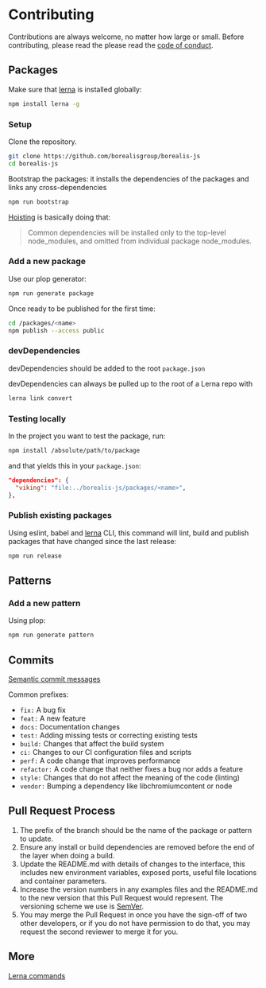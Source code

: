 # Contributing

Contributions are always welcome, no matter how large or small. Before contributing, please read the please read the
[code of conduct](https://github.com/borealisgroup/borealis-js/master/CODE_OF_CONDUCT.md).

## Packages

Make sure that [lerna](https://github.com/lerna/lerna) is installed globally:

```bash
npm install lerna -g
```

### Setup

Clone the repository.

```bash
git clone https://github.com/borealisgroup/borealis-js
cd borealis-js
```

Bootstrap the packages: it installs the dependencies of the packages and links any cross-dependencies

```bash
npm run bootstrap
```

[Hoisting](https://github.com/lerna/lerna/blob/master/doc/hoist.md) is basically doing that:
> Common dependencies will be installed only to the top-level node_modules, and omitted from individual package node_modules.

### Add a new package

Use our plop generator:

```bash
npm run generate package
```

Once ready to be published for the first time:

```bash
cd /packages/<name>
npm publish --access public
```

### devDependencies

devDependencies should be added to the root `package.json`

devDependencies can always be pulled up to the root of a Lerna repo with

```bash
lerna link convert
```

### Testing locally

In the project you want to test the package, run:

```bash
npm install /absolute/path/to/package
```

and that yields this in your `package.json`:

```json
"dependencies": {
  "viking": "file:../borealis-js/packages/<name>",
},
```

### Publish existing packages

Using eslint, babel and [lerna](https://github.com/lerna/lerna/tree/master/commands/publish) CLI, this command will lint, build and publish packages that have changed since the last release:

```bash
npm run release
```

## Patterns

### Add a new pattern

Using plop:

```bash
npm run generate pattern
```

## Commits

[Semantic commit messages](https://electronjs.org/docs/development/pull-requests#commit-message-guidelines)

Common prefixes:

- `fix:` A bug fix
- `feat:` A new feature
- `docs:` Documentation changes
- `test:` Adding missing tests or correcting existing tests
- `build:` Changes that affect the build system
- `ci:` Changes to our CI configuration files and scripts
- `perf:` A code change that improves performance
- `refactor:` A code change that neither fixes a bug nor adds a feature
- `style:` Changes that do not affect the meaning of the code (linting)
- `vendor:` Bumping a dependency like libchromiumcontent or node

## Pull Request Process

1. The prefix of the branch should be the name of the package or pattern to update.
2. Ensure any install or build dependencies are removed before the end of the layer when doing a
   build.
3. Update the README.md with details of changes to the interface, this includes new environment
   variables, exposed ports, useful file locations and container parameters.
4. Increase the version numbers in any examples files and the README.md to the new version that this
   Pull Request would represent. The versioning scheme we use is [SemVer](http://semver.org/).
5. You may merge the Pull Request in once you have the sign-off of two other developers, or if you
   do not have permission to do that, you may request the second reviewer to merge it for you.

## More

[Lerna commands](https://github.com/lerna/lerna)
